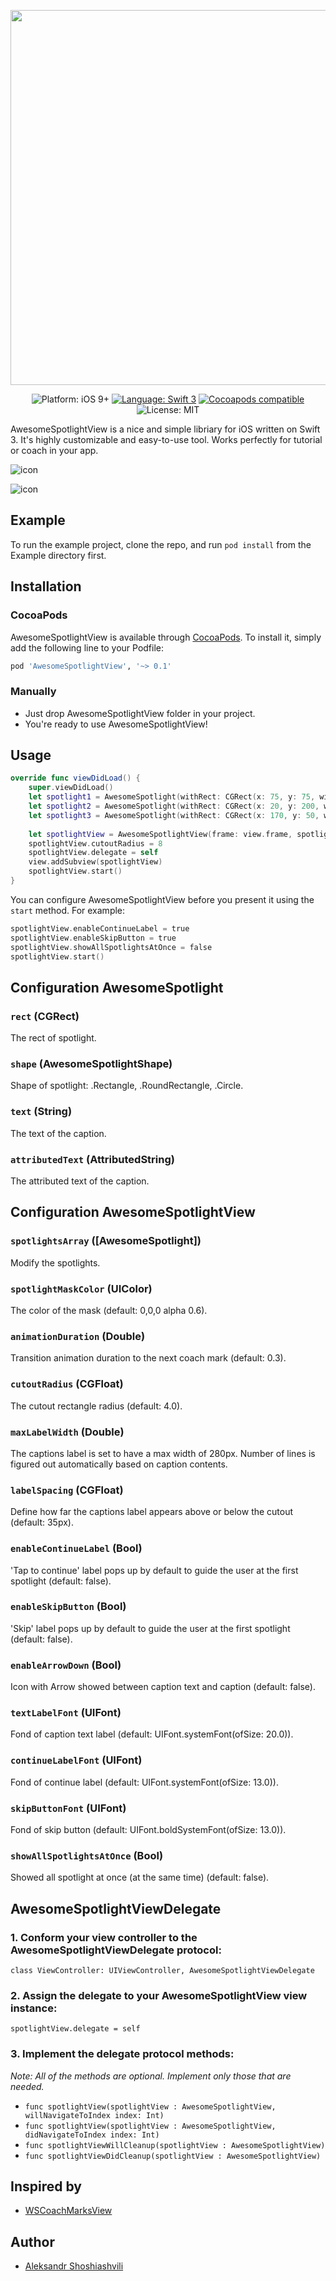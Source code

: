 <p align="center">
<img src="https://pp.userapi.com/c604720/v604720888/37813/os4AzOREBAY.jpg" width="600px"></img>
</p>

<p align="center">
    <img src="https://img.shields.io/badge/platform-iOS9%2B-blue.svg?style=flat" alt="Platform: iOS 9+" />
    <a href="https://developer.apple.com/swift"><img src="https://img.shields.io/badge/language-swift3-f48041.svg?style=flat" alt="Language: Swift 3" /></a>
    <a href="https://cocoapods.org/pods/AwesomeSpotlightView"><img src="https://cocoapod-badges.herokuapp.com/v/AwesomeSpotlightView/badge.png" alt="Cocoapods compatible" /></a>
    <img src="https://img.shields.io/badge/license-MIT-lightgrey.svg?style=flat" alt="License: MIT" />
</p>
 

AwesomeSpotlightView is a nice and simple libriary for iOS written on Swift 3. It's highly customizable and easy-to-use tool. Works perfectly for tutorial or coach in your app. 

![icon](https://psv4.userapi.com/c812529/u11225888/docs/9e884f12b707/giphy.gif?extra=0G0Bf3QpTdCGhyeESUl_ybBaC56Cawgm1-GGWs73ubPKT63AB_lpM8UeyJJ3NNwSVt_sIeAWJwRP5SPJjiCfHvXLofEePPMUW6LCGdlOBJFT0yNFeuxDag)

![icon](https://cs7064.userapi.com/c812520/u11225888/docs/16d02572bf46/giphy_1.gif?extra=13SCOR4hieEwx7TiaPSgSA2YA1NeCsKguUGIWy56DVYxFNMRRXXK95fYeT9O-38y6WLqzGJyZgB7WmDDOCS6GAf_MBQ-BDrhlnupY6HtUvoNUo0ww-QApA)

## Example

To run the example project, clone the repo, and run `pod install` from the Example directory first.

## Installation
### CocoaPods
AwesomeSpotlightView is available through [CocoaPods](http://cocoapods.org). To install
it, simply add the following line to your Podfile:

```ruby
pod 'AwesomeSpotlightView', '~> 0.1'
```
### Manually

* Just drop AwesomeSpotlightView folder in your project.
* You're ready to use AwesomeSpotlightView!

## Usage

```swift
override func viewDidLoad() {
    super.viewDidLoad()
    let spotlight1 = AwesomeSpotlight(withRect: CGRect(x: 75, y: 75, width: 100, height: 100), shape: .Circle, text: "spotlight1")
    let spotlight2 = AwesomeSpotlight(withRect: CGRect(x: 20, y: 200, width: 130, height: 25), shape: .Rectangle, text: "spotlight2")
    let spotlight3 = AwesomeSpotlight(withRect: CGRect(x: 170, y: 50, width: 30, height: 100), shape: .RoundRectangle, text: "spotlight3")
    
    let spotlightView = AwesomeSpotlightView(frame: view.frame, spotlight: [spotlight1, spotlight2, spotlight3])
    spotlightView.cutoutRadius = 8
    spotlightView.delegate = self
    view.addSubview(spotlightView)
    spotlightView.start()
}
```

You can configure AwesomeSpotlightView before you present it using the `start` method. For example:

```objective-c
spotlightView.enableContinueLabel = true
spotlightView.enableSkipButton = true
spotlightView.showAllSpotlightsAtOnce = false
spotlightView.start()
```

## Configuration AwesomeSpotlight

### `rect` (CGRect)

The rect of spotlight.

### `shape` (AwesomeSpotlightShape)

Shape of spotlight: .Rectangle, .RoundRectangle, .Circle.

### `text` (String)

The text of the caption.

### `attributedText` (AttributedString)

The attributed text of the caption.

## Configuration AwesomeSpotlightView

### `spotlightsArray` ([AwesomeSpotlight])

Modify the spotlights.

### `spotlightMaskColor` (UIColor)

The color of the mask (default: 0,0,0 alpha 0.6).

### `animationDuration` (Double)

Transition animation duration to the next coach mark (default: 0.3).

### `cutoutRadius` (CGFloat)

The cutout rectangle radius (default: 4.0).

### `maxLabelWidth` (Double)

The captions label is set to have a max width of 280px. Number of lines is figured out automatically based on caption contents.

### `labelSpacing` (CGFloat)

Define how far the captions label appears above or below the cutout (default: 35px).

### `enableContinueLabel` (Bool)

'Tap to continue' label pops up by default to guide the user at the first spotlight (default: false).

### `enableSkipButton` (Bool)

'Skip' label pops up by default to guide the user at the first spotlight (default: false).

### `enableArrowDown` (Bool)

Icon with Arrow showed between caption text and caption (default: false).

### `textLabelFont` (UIFont)

Fond of caption text label (default: UIFont.systemFont(ofSize: 20.0)).

### `continueLabelFont` (UIFont)

Fond of continue label (default: UIFont.systemFont(ofSize: 13.0)).

### `skipButtonFont` (UIFont)

Fond of skip button (default: UIFont.boldSystemFont(ofSize: 13.0)).

### `showAllSpotlightsAtOnce` (Bool)

Showed all spotlight at once (at the same time) (default: false).

## AwesomeSpotlightViewDelegate

### 1. Conform your view controller to the AwesomeSpotlightViewDelegate protocol:

`class ViewController: UIViewController, AwesomeSpotlightViewDelegate`

### 2. Assign the delegate to your AwesomeSpotlightView view instance:

`spotlightView.delegate = self`

### 3. Implement the delegate protocol methods:

*Note: All of the methods are optional. Implement only those that are needed.*

- `func spotlightView(spotlightView : AwesomeSpotlightView, willNavigateToIndex index: Int)`
- `func spotlightView(spotlightView : AwesomeSpotlightView, didNavigateToIndex index: Int)`
- `func spotlightViewWillCleanup(spotlightView : AwesomeSpotlightView)`
- `func spotlightViewDidCleanup(spotlightView : AwesomeSpotlightView)`

## Inspired by
* [WSCoachMarksView](https://github.com/workshirt/WSCoachMarksView)

## Author
* [Aleksandr Shoshiashvili](https://github.com/aleksandrshoshiashvili)
